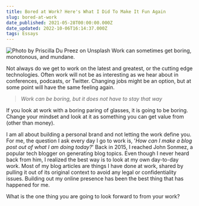 ```yaml
---
title: Bored at Work? Here's What I Did To Make It Fun Again
slug: bored-at-work
date_published: 2021-05-28T00:00:00.000Z
date_updated: 2022-10-06T16:14:37.000Z
tags: Essays
---
```


![Photo by Priscilla Du Preez on Unsplash](__GHOST_URL__/content/images/bored.jpg)
Work can sometimes get boring, monotonous, and mundane.

Not always do we get to work on the latest and greatest, or the cutting edge technologies. Often work will not be as interesting as we hear about in conferences, podcasts, or Twitter. Changing jobs might be an option, but at some point will have the same feeling again.

> *Work can be boring, but it does not have to stay that way*

If you look at work with a boring paring of glasses, it is going to be boring. Change your mindset and look at it as something you can get value from (other than money).

I am all about building a personal brand and not letting the work define you. For me, the question I ask every day I go to work is, '*How can I make a blog post out of what I am doing today?*' Back in 2015, I reached John Sonmez, a popular tech blogger on generating blog topics. Even though I never heard back from him, I realized the best way is to look at my own day-to-day work. Most of my blog articles are things I have done at work, shared by pulling it out of its original context to avoid any legal or confidentiality issues. Building out my online presence has been the best thing that has happened for me.

What is the one thing you are going to look forward to from your work?

